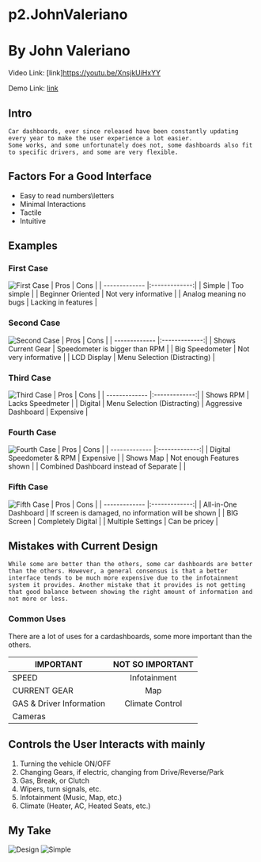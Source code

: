 # p2.JohnValeriano
 
# By John Valeriano

Video Link: [link]https://youtu.be/XnsjkUiHxYY

Demo Link: [link](https://www.figma.com/proto/PMXNC0ZSgbFJ2xFYdQlDDO/p2.JohnValeriano?node-id=3%3A27&scaling=contain&page-id=0%3A1)


## Intro
    Car dashboards, ever since released have been constantly updating every year to make the user experience a lot easier. 
    Some works, and some unfortunately does not, some dashboards also fit to specific drivers, and some are very flexible.  

## Factors For a Good Interface 
* Easy to read numbers\letters
* Minimal Interactions 
* Tactile 
* Intuitive

## Examples 
### First Case
![First Case](Images/AnalogDashboard.jpg)
| Pros          | Cons           |
| ------------- |:-------------:|
| Simple      | Too simple |
| Beginner Oriented      | Not very informative      |
| Analog meaning no bugs | Lacking in features      |

### Second Case
![Second Case](Images/FordFusion.jpg)
| Pros          | Cons           |
| ------------- |:-------------:|
| Shows Current Gear      | Speedometer is bigger than RPM |
| Big Speedometer     | Not very informative      |
| LCD Display | Menu Selection (Distracting)      |
### Third Case
![Third Case](Images/Lambo.jpg)
| Pros          | Cons           |
| ------------- |:-------------:|
| Shows RPM      | Lacks Speedmeter |
| Digital            | Menu Selection (Distracting)
| Aggressive Dashboard | Expensive      |
### Fourth Case
![Fourth Case](Images/MercedesBenz.jpg)
| Pros          | Cons           |
| ------------- |:-------------:|
| Digital Speedometer & RPM      | Expensive |
| Shows Map      | Not enough Features shown      |
| Combined Dashboard instead of Separate |       |
### Fifth Case
![Fifth Case](Images/TeslaDashboard.png)
| Pros          | Cons           |
| ------------- |:-------------:|
| All-in-One Dashboard      | If screen is damaged, no information will be shown |
| BIG Screen      | Completely Digital      |
| Multiple Settings | Can be pricey |

## Mistakes with Current Design

    While some are better than the others, some car dashboards are better than the others. However, a general consensus is that a better interface tends to be much more expensive due to the infotainment system it provides. Another mistake that it provides is not getting that good balance between showing the right amount of information and not more or less.
### Common Uses  

   There are a lot of uses for a cardashboards, some more important than the others. 

| IMPORTANT          | NOT SO IMPORTANT           |
| ------------- |:-------------:|
| SPEED      | Infotainment |
| CURRENT GEAR      | Map      |
| GAS & Driver Information | Climate Control |
| Cameras|


## Controls the User Interacts with mainly
1. Turning the vehicle ON/OFF 
2. Changing Gears, if electric, changing from Drive/Reverse/Park
3. Gas, Break, or Clutch
4. Wipers, turn signals, etc.
5. Infotainment (Music, Map, etc.)
6. Climate (Heater, AC, Heated Seats, etc.)

## My Take
![Design](Images/UIDesign.png)
![Simple](Images/SimpleUI.png)